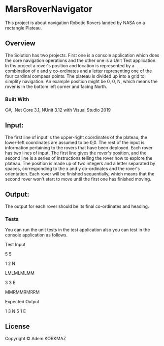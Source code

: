 # MarsRoverNavigator
This project is about navigation Robotic Rovers landed by NASA on a rectangle Plateau.

## Overview
The Solution has two projects. First one is a console application which does the core navigation operations and the other one is a Unit Test application.
In ths project a rover's position and location is represented by a combination of x and y co-ordinates and a letter representing one of the four cardinal compass points. The plateau is divided up into a grid to simplify navigation. An example position might be 0, 0, N, which means the rover is in the bottom left corner and facing North.

### Built With
C#, .Net Core 3.1, NUnit 3.12 with Visual Studio 2019  

## Input: 
The first line of input is the upper-right coordinates of the plateau, the lower-left coordinates are assumed to be 0,0.
The rest of the input is information pertaining to the rovers that have been deployed. Each rover has two lines of input. The first line gives the rover's position, and the second line is a series of instructions telling the rover how to explore the plateau.
The position is made up of two integers and a letter separated by spaces, corresponding to the x and y co-ordinates and the rover's orientation.
Each rover will be finished sequentially, which means that the second rover won't start to move until the first one has finished moving.
## Output:
The output for each rover should be its final co-ordinates and heading.

### Tests
You can run the unit tests in the test application also you can test in the console application as follows.

Test Input

5 5

1 2 N

LMLMLMLMM

3 3 E

MMRMMRMRRM

Expected Output

1 3 N
5 1 E
## License
Copyright © Adem KORKMAZ 
